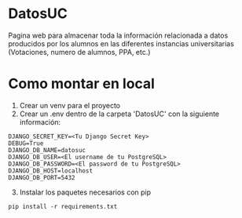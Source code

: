 # DatosUC

Pagina web para almacenar toda la información relacionada a datos producidos por los alumnos en las diferentes instancias universitarias (Votaciones, numero de alumnos, PPA, etc.)

# Como montar en local

1. Crear un venv para el proyecto
2. Crear un .env dentro de la carpeta 'DatosUC' con la siguiente información:

```
DJANGO_SECRET_KEY=<Tu Django Secret Key>
DEBUG=True
DJANGO_DB_NAME=datosuc
DJANGO_DB_USER=<El username de tu PostgreSQL>
DJANGO_DB_PASSWORD=<El password de tu PostgreSQL>
DJANGO_DB_HOST=localhost
DJANGO_DB_PORT=5432
```

3. Instalar los paquetes necesarios con pip

```
pip install -r requirements.txt
```
